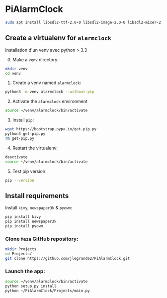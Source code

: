 # PiAlarmClock

```bash
sudo apt install libsdl2-ttf-2.0-0 libsdl2-image-2.0-0 libsdl2-mixer-2.0-0
```

## Create a virtualenv for `alarmclock`
Installation d'un venv avec python > 3.3

0. Make a `venv` directory:
```bash
mkdir venv
cd venv
```
1. Create a venv named  `alarmclock`:
```bash
python3 -m venv alarmclock --without-pip
```

2. Activate the  `alarmclock` environment
```bash
source ~/venv/alarmclock/bin/activate
```

3. Install `pip`:
```bash
wget https://bootstrap.pypa.io/get-pip.py
python3 get-pip.py
rm get-pip.py 
```

4. Restart the virtualenv:
```bash
deactivate
source ~/venv/alarmclock/bin/activate
```

5. Test pip version:
```bash
pip --version
```

## Install requirements

Install `kivy`, `newspaper3k` & `pyowm`:
```bash
pip install kivy
pip install newspaper3k
pip install pyowm
```

### Clone `Meza` GitHub repository:
```bash
mkdir Projects
cd Projects/
git clone https://github.com/jlegrand62/PiAlarmClock.git
```

### Launch the app:
```bash
source ~/venv/alarmclock/bin/activate
python setup.py install
python ~/PiAlarmClock/Projects/main.py
```